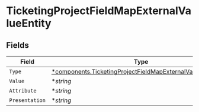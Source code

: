 # TicketingProjectFieldMapExternalValueEntity


## Fields

| Field                                                                                                                                     | Type                                                                                                                                      | Required                                                                                                                                  | Description                                                                                                                               |
| ----------------------------------------------------------------------------------------------------------------------------------------- | ----------------------------------------------------------------------------------------------------------------------------------------- | ----------------------------------------------------------------------------------------------------------------------------------------- | ----------------------------------------------------------------------------------------------------------------------------------------- |
| `Type`                                                                                                                                    | [*components.TicketingProjectFieldMapExternalValueEntityType](../../models/components/ticketingprojectfieldmapexternalvalueentitytype.md) | :heavy_minus_sign:                                                                                                                        | N/A                                                                                                                                       |
| `Value`                                                                                                                                   | **string*                                                                                                                                 | :heavy_minus_sign:                                                                                                                        | N/A                                                                                                                                       |
| `Attribute`                                                                                                                               | **string*                                                                                                                                 | :heavy_minus_sign:                                                                                                                        | N/A                                                                                                                                       |
| `Presentation`                                                                                                                            | **string*                                                                                                                                 | :heavy_minus_sign:                                                                                                                        | N/A                                                                                                                                       |